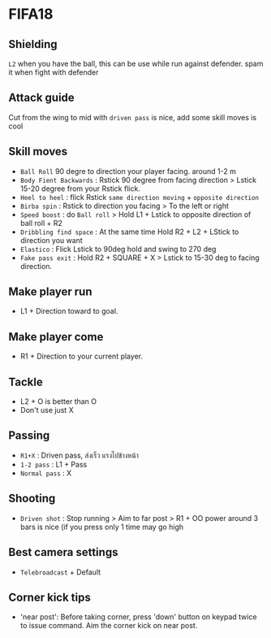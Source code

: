 # FIFA18

## Shielding
`L2` when you have the ball, this can be use while run against defender.
spam it when fight with defender

## Attack guide
Cut from the wing to mid with `driven pass` is nice, add some skill moves is cool

## Skill moves
- `Ball Roll` 90 degre to direction your player facing. around 1-2 m
- `Body Fient Backwards` : Rstick 90 degree from facing direction > Lstick 15-20 degree from your Rstick flick.
- `Heel to heel` : flick Rstick `same direction moving` + `opposite direction`
- `Birba spin` : Rstick to direction you facing > To the left or right
- `Speed boost` : do `Ball roll` > Hold L1 + Lstick to opposite direction of ball roll + R2
- `Dribbling find space` : At the same time Hold R2 + L2 + LStick to direction you want
- `Elastico` : Flick Lstick to 90deg hold and swing to 270 deg
- `Fake pass exit` : Hold R2 + SQUARE + X > Lstick to 15-30 deg to facing direction.
## Make player run
- L1 + Direction toward to goal.

## Make player come
- R1 + Direction to your current player.

## Tackle
- L2 + O is better than O
- Don't use just X

## Passing
- `R1+X` : Driven pass, ส่งเร็ว แรงไปข้างหน้า
- `1-2 pass` : L1 + Pass
- `Normal pass` : X

## Shooting
- `Driven shot` : Stop running > Aim to far post > R1 + OO power around 3 bars is nice (if you press only 1 time may go high

## Best camera settings
- `Telebroadcast` + Default

## Corner kick tips
- 'near post': Before taking corner, press 'down' button on keypad twice to issue command. Aim the corner kick on near post.
